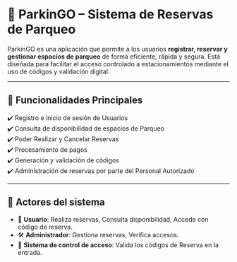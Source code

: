 # 🚗 ParkinGO – Sistema de Reservas de Parqueo

ParkinGO es una aplicación que permite a los usuarios **registrar, reservar y gestionar espacios de parqueo** de forma eficiente, rápida y segura. Está diseñada para facilitar el acceso controlado a estacionamientos mediante el uso de códigos y validación digital.

---

## 🧠 Funcionalidades Principales

✔️ Registro e inicio de sesión de Usuarios  
✔️ Consulta de disponibilidad de espacios de Parqueo  
✔️ Poder Realizar y Cancelar Reservas  
✔️ Procesamiento de pagos  
✔️ Generación y validación de códigos  
✔️ Administración de reservas por parte del Personal Autorizado

---

## 📲 Actores del sistema

- 👤 **Usuario**: Realiza reservas, Consulta disponibilidad, Accede con código de reserva.
- 🛠️ **Administrador**: Gestiona reservas, Verifica accesos.
- 🛂 **Sistema de control de acceso**: Valida los códigos de Reserva en la entrada.

